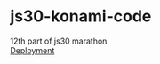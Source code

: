 # js30-konami-code
12th part of js30 marathon  
[Deployment](https://garrethawke-js30-konami-code.netlify.app/)
